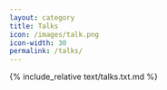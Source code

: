 ```yaml
---
layout: category 
title: Talks 
icon: /images/talk.png
icon-width: 30
permalink: /talks/
---
```


{% include_relative text/talks.txt.md %}

